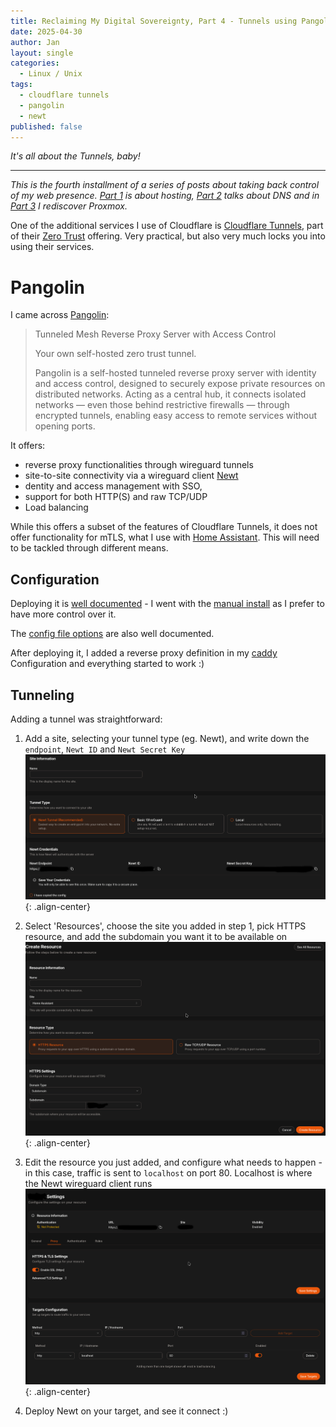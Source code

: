 ```yaml
---
title: Reclaiming My Digital Sovereignty, Part 4 - Tunnels using Pangolin
date: 2025-04-30
author: Jan
layout: single
categories:
  - Linux / Unix
tags:
  - cloudflare tunnels
  - pangolin
  - newt
published: false
---
```


*It's all about the Tunnels, baby!*

---

*This is the fourth installment of a series of posts about taking back control of my web presence. [Part 1](/2025/03/15/taking-back-control-webpresence-part1/) is about hosting, [Part 2](/2025/03/30/taking-back-control-webpresence-part2/) talks about DNS and in [Part 3](/2025/04/15/taking-back-control-webpresence-part3/) I rediscover Proxmox.*

One of the additional services I use of Cloudflare is [Cloudflare Tunnels](https://developers.cloudflare.com/cloudflare-one/connections/connect-networks/), part of their [Zero Trust](https://en.wikipedia.org/wiki/Zero_trust_architecture) offering. Very practical, but also very much locks you into using their services.

# Pangolin

I came across [Pangolin](https://github.com/fosrl/pangolin):

> Tunneled Mesh Reverse Proxy Server with Access Control
>
> Your own self-hosted zero trust tunnel.
>
> Pangolin is a self-hosted tunneled reverse proxy server with identity and access control, designed to securely expose private resources on distributed networks. Acting as a central hub, it connects isolated networks — even those behind restrictive firewalls — through encrypted tunnels, enabling easy access to remote services without opening ports.

It offers:
* reverse proxy functionalities through wireguard tunnels
* site-to-site connectivity via a wireguard client [Newt](https://github.com/fosrl/newt)
* dentity and access management with SSO,
* support for both HTTP(S) and raw TCP/UDP
* Load balancing

While this offers a subset of the features of Cloudflare Tunnels, it does not offer functionality for mTLS, what I use with [Home Assistant](/2024/06/28/using-cloudflare-zerotrust-and-mtls-with-home-assistant-via-the-internet/). This will need to be tackled through different means.

## Configuration

Deploying it is [well documented](https://docs.fossorial.io/Getting%20Started/quick-install) - I went with the [manual install](https://docs.fossorial.io/Getting%20Started/Manual%20Install%20Guides/docker-compose) as I prefer to have more control over it.

The [config file options](https://docs.fossorial.io/Pangolin/Configuration/config) are also well documented.

After deploying it, I added a reverse proxy definition in my [caddy](/2025/04/15/taking-back-control-webpresence-part3/#caddy---web-requests) Configuration and everything started to work :)

## Tunneling

Adding a tunnel was straightforward:

1. Add a site, selecting your tunnel type (eg. Newt), and write down the `endpoint`, `Newt ID` and `Newt Secret Key`
![Pangolin New Site](/assets/images/2025/04/pangolin_new_site.png){: .align-center}

2. Select 'Resources', choose the site you added in step 1, pick HTTPS resource, and add the subdomain you want it to be available on
![Pangolin New Resource](/assets/images/2025/04/pangolin_new_resource.png){: .align-center}

3. Edit the resource you just added, and configure what needs to happen - in this case, traffic is sent to `localhost` on port 80. Localhost is where the Newt wireguard client runs
![Pangolin New Resouce Rules](/assets/images/2025/04/pangolin_new_resource_rules.png){: .align-center}

4. Deploy Newt on your target, and see it connect :)



